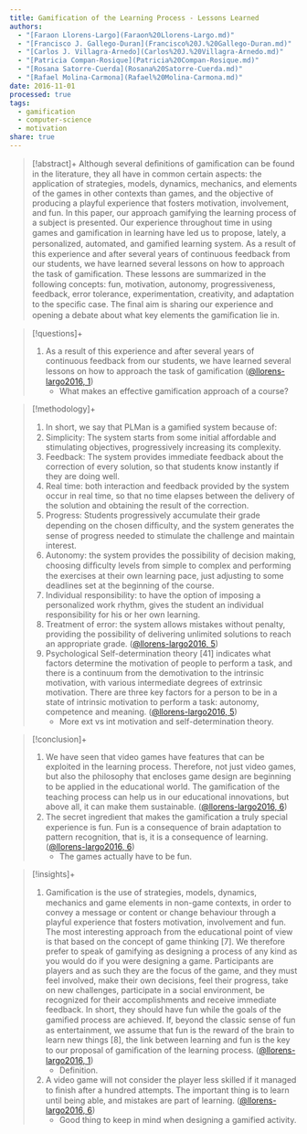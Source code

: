 ```yaml
---
title: Gamification of the Learning Process - Lessons Learned
authors:
  - "[Faraon Llorens-Largo](Faraon%20Llorens-Largo.md)"
  - "[Francisco J. Gallego-Duran](Francisco%20J.%20Gallego-Duran.md)"
  - "[Carlos J. Villagra-Arnedo](Carlos%20J.%20Villagra-Arnedo.md)"
  - "[Patricia Compan-Rosique](Patricia%20Compan-Rosique.md)"
  - "[Rosana Satorre-Cuerda](Rosana%20Satorre-Cuerda.md)"
  - "[Rafael Molina-Carmona](Rafael%20Molina-Carmona.md)"
date: 2016-11-01
processed: true
tags:
  - gamification
  - computer-science
  - motivation
share: true
---
```


> [!abstract]+
> Although several deﬁnitions of gamiﬁcation can be found in the literature, they all have in common certain aspects: the application of strategies, models, dynamics, mechanics, and elements of the games in other contexts than games, and the objective of producing a playful experience that fosters motivation, involvement, and fun. In this paper, our approach gamifying the learning process of a subject is presented. Our experience throughout time in using games and gamiﬁcation in learning have led us to propose, lately, a personalized, automated, and gamiﬁed learning system. As a result of this experience and after several years of continuous feedback from our students, we have learned several lessons on how to approach the task of gamiﬁcation. These lessons are summarized in the following concepts: fun, motivation, autonomy, progressiveness, feedback, error tolerance, experimentation, creativity, and adaptation to the speciﬁc case. The ﬁnal aim is sharing our experience and opening a debate about what key elements the gamiﬁcation lie in.

> [!questions]+ 
> 1. As a result of this experience and after several years of continuous feedback from our students, we have learned several lessons on how to approach the task of gamiﬁcation ([@llorens-largo2016, 1](zotero://open-pdf/library/items/D2TLKSP4?page=1&annotation=JZAKJ2G3))
>    - What makes an effective gamification approach of a course?

> [!methodology]+ 
> 1. In short, we say that PLMan is a gamiﬁed system because of:
> 	1. Simplicity: The system starts from some initial affordable and stimulating objectives, progressively increasing its complexity.
> 	2. Feedback: The system provides immediate feedback about the correction of every solution, so that students know instantly if they are doing well.
> 	3. Real time: both interaction and feedback provided by the system occur in real time, so that no time elapses between the delivery of the solution and obtaining the result of the correction.
> 	4. Progress: Students progressively accumulate their grade depending on the chosen difﬁculty, and the system generates the sense of progress needed to stimulate the challenge and maintain interest.
> 	5. Autonomy: the system provides the possibility of decision making, choosing difﬁculty levels from simple to complex and performing the exercises at their own learning pace, just adjusting to some deadlines set at the beginning of the course. 
> 	6. Individual responsibility: to have the option of imposing a personalized work rhythm, gives the student an individual responsibility for his or her own learning.
> 	7. Treatment of error: the system allows mistakes without penalty, providing the possibility of delivering unlimited solutions to reach an appropriate grade. ([@llorens-largo2016, 5](zotero://open-pdf/library/items/D2TLKSP4?page=5&annotation=JGDNNQ7C))
> 2. Psychological Self-determination theory [41] indicates what factors determine the motivation of people to perform a task, and there is a continuum from the demotivation to the intrinsic motivation, with various intermediate degrees of extrinsic motivation. There are three key factors for a person to be in a state of intrinsic motivation to perform a task: autonomy, competence and meaning. ([@llorens-largo2016, 5](zotero://open-pdf/library/items/D2TLKSP4?page=5&annotation=YZXVHY8U))
>    - More ext vs int motivation and self-determination theory.

> [!conclusion]+ 
> 1. We have seen that video games have features that can be exploited in the learning process. Therefore, not just video games, but also the philosophy that encloses game design are beginning to be applied in the educational world. The gamiﬁcation of the teaching process can help us in our educational innovations, but above all, it can make them sustainable. ([@llorens-largo2016, 6](zotero://open-pdf/library/items/D2TLKSP4?page=6&annotation=HHFMAGHV))
> 2. The secret ingredient that makes the gamiﬁcation a truly special experience is fun. Fun is a consequence of brain adaptation to pattern recognition, that is, it is a consequence of learning. ([@llorens-largo2016, 6](zotero://open-pdf/library/items/D2TLKSP4?page=6&annotation=C6BMJVMQ))
>    - The games actually have to be fun.

> [!insights]+ 
> 1. Gamiﬁcation is the use of strategies, models, dynamics, mechanics and game elements in non-game contexts, in order to convey a message or content or change behaviour through a playful experience that fosters motivation, involvement and fun. The most interesting approach from the educational point of view is that based on the concept of game thinking [7]. We therefore prefer to speak of gamifying as designing a process of any kind as you would do if you were designing a game. Participants are players and as such they are the focus of the game, and they must feel involved, make their own decisions, feel their progress, take on new challenges, participate in a social environment, be recognized for their accomplishments and receive immediate feedback. In short, they should have fun while the goals of the gamiﬁed process are achieved. If, beyond the classic sense of fun as entertainment, we assume that fun is the reward of the brain to learn new things [8], the link between learning and fun is the key to our proposal of gamiﬁcation of the learning process. ([@llorens-largo2016, 1](zotero://open-pdf/library/items/D2TLKSP4?page=1&annotation=XF6U3VX5))
>    - Definition.
> 2. A video game will not consider the player less skilled if it managed to ﬁnish after a hundred attempts. The important thing is to learn until being able, and mistakes are part of learning. ([@llorens-largo2016, 6](zotero://open-pdf/library/items/D2TLKSP4?page=6&annotation=5DUPVXSL))
>    - Good thing to keep in mind when designing a gamified activity.

